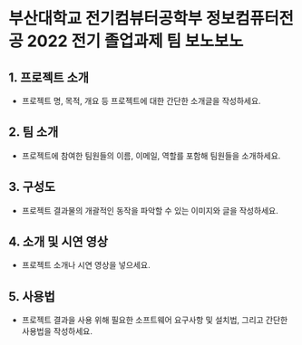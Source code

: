 
# 부산대학교 전기컴뷰터공학부 정보컴퓨터전공 2022 전기 졸업과제 팀 보노보노

## 1. 프로젝트 소개
* 프로젝트 명, 목적, 개요 등 프로젝트에 대한 간단한 소개글을 작성하세요.

## 2. 팀 소개
* 프로젝트에 참여한 팀원들의 이름, 이메일, 역할를 포함해 팀원들을 소개하세요.

## 3. 구성도
* 프로젝트 결과물의 개괄적인 동작을 파악할 수 있는 이미지와 글을 작성하세요.

## 4. 소개 및 시연 영상
* 프로젝트 소개나 시연 영상을 넣으세요.

## 5. 사용법
* 프로젝트 결과을 사용 위해 필요한 소프트웨어 요구사항 및 설치법, 그리고 간단한 사용법을 작성하세요.
